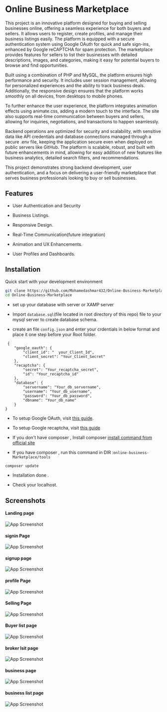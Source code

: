 
# Online Business Marketplace

This project is an innovative platform designed for buying and selling businesses online, offering a seamless experience for both buyers and sellers. It allows users to register, create profiles, and manage their business listings easily. The platform is equipped with a secure authentication system using Google OAuth for quick and safe sign-ins, enhanced by Google reCAPTCHA for spam protection. The marketplace provides features for sellers to list their businesses with detailed descriptions, images, and categories, making it easy for potential buyers to browse and find opportunities.

Built using a combination of PHP and MySQL, the platform ensures high performance and security. It includes user session management, allowing for personalized experiences and the ability to track business deals. Additionally, the responsive design ensures that the platform works smoothly on all devices, from desktops to mobile phones.

To further enhance the user experience, the platform integrates animation effects using animate.css, adding a modern touch to the interface. The site also supports real-time communication between buyers and sellers, allowing for inquiries, negotiations, and transactions to happen seamlessly.

Backend operations are optimized for security and scalability, with sensitive data like API credentials and database connections managed through a secure .env file, keeping the application secure even when deployed on public servers like GitHub. The platform is scalable, robust, and built with future enhancements in mind, allowing for easy addition of new features like business analytics, detailed search filters, and recommendations.

This project demonstrates strong backend development, user authentication, and a focus on delivering a user-friendly marketplace that serves business professionals looking to buy or sell businesses.


## Features

- User Authentication and Security

- Business Listings.

- Responsive Design.

- Real-Time Communication(future integration)

- Animation and UX Enhancements.

- User Profiles and Dashboards.



## Installation

Quick start with your development environment

```bash
git clone https://github.com/Mohamedashmar432/Online-Business-Marketplace.git
cd Online-Business-Marketplace
```

- set up your database with server or XAMP server 

- Import `database.sql`(file located in root directory of this repo) file to your mysql server to create database schema.

- create an file `config.json` and enter your crdentials in below format and place it one step before your Root folder.

```
 {
    "google_oauth": {
        "client_id": "  your_Client_Id",
        "client_secret": "Your_Client_Secret"
    },
    "recaptcha": {
        "secret": "Your_recaptcha_secret",
        "id": "Your_recaptcha_id"
    },
    "database": {
        "servername": "Your_db_servername",
        "username": "Your_db_username",
        "password": "Your_db_password",
        "dbname": "Your_db_name"
    }
}
```
- To setup Google OAuth, visit [this guide](https://developers.google.com/identity/protocols/oauth2).

- To setup Google recaptcha, visit [this guide](https://www.google.com/recaptcha/about/)

- If you don't have composer , Install composer [install command from official site](https://getcomposer.org/download/)


- If you have composer , run this command in DIR :```online-business-Marketplace/tools```

```
composer update

```

- Installation done .

- Check your localhost.

    
## Screenshots
#### Landing page
![App Screenshot](src/assets/website_screenshots/landing_page.png)
#### signin Page
![App Screenshot](src/assets/website_screenshots/signin.png)
#### signup page
![App Screenshot](src/assets/website_screenshots/signup.png)
#### profile Page
![App Screenshot](src/assets/website_screenshots/profile.png)
#### Selling Page
![App Screenshot](src/assets/website_screenshots/selling.png)
#### Buyer list page
![App Screenshot](src/assets/website_screenshots/buyers.png)
#### broker lsit page
![App Screenshot](src/assets/website_screenshots/brokers.png)
#### business page
![App Screenshot](src/assets/website_screenshots/business.png)
#### business list page
![App Screenshot](src/assets/website_screenshots/business_listing.png)




